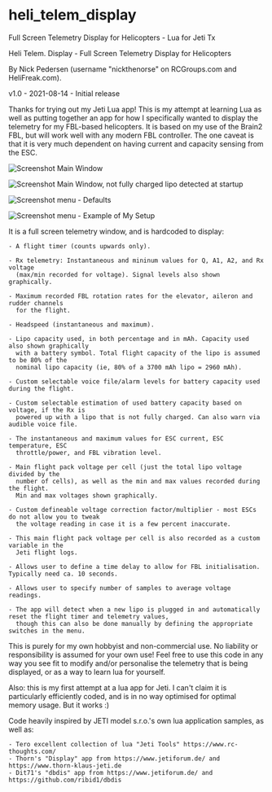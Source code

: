 # heli_telem_display
Full Screen Telemetry Display for Helicopters - Lua for Jeti Tx

Heli Telem. Display - Full Screen Telemetry Display for Helicopters

By Nick Pedersen (username "nickthenorse" on RCGroups.com and HeliFreak.com).

v1.0 - 2021-08-14 - Initial release

Thanks for trying out my Jeti Lua app! This is my attempt at learning Lua as well as 
putting together an app for how I specifically wanted to display the telemetry for my
FBL-based helicopters. It is based on my use of the Brain2 FBL, but will work well with
any modern FBL controller. The one caveat is that it is very much dependent on having
current and capacity sensing from the ESC.

![Screenshot Main Window](screenshot_main_window.png?raw=true "Screenshot Main Window")

![Screenshot Main Window, not fully charged lipo detected at startup](screenshot_not_fully_charged_lipo_at_startup.png?raw=true "Screenshot Main Window, not fully charged lipo detected at startup")

![Screenshot menu - Defaults](screenshot_menu_defaults.png?raw=true "Screenshot Menu - Defaults")

![Screenshot menu - Example of My Setup](screenshot_menu_example_setup.png?raw=true "Screenshot Menu - Example of my Setup")

 
It is a full screen telemetry window, and is hardcoded to display:

	- A flight timer (counts upwards only).
	
	- Rx telemetry: Instantaneous and mininum values for Q, A1, A2, and Rx voltage 
	  (max/min recorded for voltage). Signal levels also shown graphically.
	  
	- Maximum recorded FBL rotation rates for the elevator, aileron and rudder channels 
	  for the flight.
	  
	- Headspeed (instantaneous and maximum).
	
	- Lipo capacity used, in both percentage and in mAh. Capacity used also shown graphically
	  with a battery symbol. Total flight capacity of the lipo is assumed to be 80% of the 
	  nominal lipo capacity (ie, 80% of a 3700 mAh lipo = 2960 mAh).
	  
	- Custom selectable voice file/alarm levels for battery capacity used during the flight.
	
	- Custom selectable estimation of used battery capacity based on voltage, if the Rx is
	  powered up with a lipo that is not fully charged. Can also warn via audible voice file.
	  
	- The instantaneous and maximum values for ESC current, ESC temperature, ESC 
	  throttle/power, and FBL vibration level.
	  
	- Main flight pack voltage per cell (just the total lipo voltage divided by the
	  number of cells), as well as the min and max values recorded during the flight.
	  Min and max voltages shown graphically.
	  
	- Custom defineable voltage correction factor/multiplier - most ESCs do not allow you to tweak 
	  the voltage reading in case it is a few percent inaccurate.
	  
	- This main flight pack voltage per cell is also recorded as a custom variable in the
	  Jeti flight logs.
	  
	- Allows user to define a time delay to allow for FBL initialisation. Typically need ca. 10 seconds.
	
	- Allows user to specify number of samples to average voltage readings.
	
	- The app will detect when a new lipo is plugged in and automatically reset the flight timer and telemetry values,
	  though this can also be done manually by defining the appropriate switches in the menu.
	  
This is purely for my own hobbyist and non-commercial use.	No liability or responsibility 
is assumed for your own use! Feel free to use this code in any way you see fit to modify 
and/or personalise the telemetry that is being displayed, or as a way to learn lua for yourself.

Also: this is my first attempt at a lua app for Jeti. I can't claim it is particularly
efficiently coded, and is in no way optimised for optimal memory usage. But it works :)

Code heavily inspired by JETI model s.r.o.'s own lua application samples, as well as:

	- Tero excellent collection of lua "Jeti Tools" https://www.rc-thoughts.com/
	- Thorn's "Display" app from https://www.jetiforum.de/ and https://www.thorn-klaus-jeti.de
	- Dit71's "dbdis" app from https://www.jetiforum.de/ and https://github.com/ribid1/dbdis
